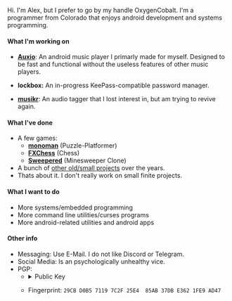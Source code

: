 Hi. I'm Alex, but I prefer to go by my handle OxygenCobalt. I'm a programmer from Colorado that enjoys android development and systems programming.

#### What I'm working on

- [**Auxio**](https://github.com/OxygenCobalt/Auxio): An android music player I primarly made for myself. Designed to be
fast and functional without the useless features of other music players.

- **lockbox:** An in-progress KeePass-compatible password manager.

- [**musikr**](https://github.com/OxygenCobalt/musikr): An audio tagger that I lost interest in, but am trying to revive again.

#### What I've done

- A few games:
  - [**monoman**](https://github.com/OxygenCobalt/monoman) (Puzzle-Platformer)
  - [**FXChess**](https://github.com/OxygenCobalt/FXChess) (Chess)
  - [**Sweepered**](https://github.com/OxygenCobalt/Sweepered) (Minesweeper Clone)
- A bunch of [other old/small projects](https://github.com/OxygenCobalt/Project-Archive) over the years.
- Thats about it. I don't really work on small finite projects.

#### What I want to do

- More systems/embedded programming
- More command line utilities/curses programs
- More android-related utilities and android apps

#### Other info

- Messaging: Use E-Mail. I do not like Discord or Telegram.   
- Social Media: Is an psychologically unhealthy vice.
- PGP:
    - <details><summary>Public Key</summary>
      <p>

      ```
      -----BEGIN PGP PUBLIC KEY BLOCK-----

      mQINBF/bxHYBEAC7Ob7IzdlKJwQVeHANrFSUz2Nf3G7TL4wOEh/swXtKejRU4Nfk
      2S6dNNh0JqibTGJfsbxPb8zYdC0A/TnoelzGiAJiqnxzThiOWIwtP9p162lf6BRa
      w81vMk93AKJ2CJR3w4CDAkbjLZb3fcjpbmTjNv8CwHz03XyUT5s+0szJeg6KfYKG
      8al2fSELHKJ8bPhjpKhrgxN+QPCBPGMz2sk53OSQ3tuWeBh3nzup0+I0tSQnphqE
      MAkpG+/5T68NHbR3igildd6FmBulGAVA89woi5QoEosD5ysfzJc3C//zoE3L1qTa
      c5atERmOZaVUhmybGVWcSlBydR6KzrHhaRRI8me9b8CFoFTtaHkXBNNvF4x2zTc9
      kg1oqV0yA2D+S8/8nVkuoA6arWjanvHNb2RcFUnv2yGpLvag0XS6UznyUUXpAvm3
      jdMPs6QLKeHnIGjq9hlhDH7DMBhcfbpYWEgbO0aAYkC+n8Ie2796SAfVNpiDfAHo
      6LpjrKYfO6Yoe71+t22ZYJuSQO+kQEHDaalM+ncQm1jQHq2Ssl/PC2bJH8zyqsSP
      TIQAi8cqM0utsVs7GBO8mG64YAawZRfnEuYVLHWn+OK6oolQllvtOcwUDr1EgoX/
      oibCct8nUkbr2OhyuVxAKgwEwrZchoV1g/u5a3RyWmwpRVOg2Lo3UN0yUwARAQAB
      tDRBbGV4YW5kZXIgQ2FwZWhhcnQgKE94eWdlbkNvYmFsdCkgPGFsZXhAb3h5Y2Js
      dC5vcmc+iQJRBBMBCAA7AhsDBQsJCAcCBhUKCQgLAgQWAgMBAh4BAheAFiEEKcvQ
      tXEZfC8l5IWrN9vjYh/prUcFAmL4LQUCGQEACgkQN9vjYh/prUeAAA/8DbWlL3sH
      Fc/Ff40t+4RLSEJkMzrKHvlLHQJcfsOvwLG+1wnC+VGOSCL5XT4pcckiBJ8Ra52W
      xQc8jsCKngXyGcpYcG040zAS6x/IRviFrpyW0t3mPMBHI+3oAtwF1o2SIgyP5r04
      Y6Kw3smwA7ji1d7PCZ3C+Isgg2WB+mNxx1aAG+O41Kz7Oc+fLWVNg6J4apw5RBAE
      wyW3SU8iKA0HbzO9JqwxDowY+ehvVQHN1jKKNwD6LHAjYT7/UKfUjRJoBHGZUYa6
      ciJ0y/qx6p8N4aVyudXJeSYO/beqlbU8bKb/jv809ngqzmay76A3NTKqHbT5+DK1
      RpOpNtvJWDhTFuXNaTsdVJpDtgI5mxjjxsMS1Fy+MbP+eFa2mqTdl6p3DBx9RrB0
      8pTad8B9XBDgIvglmFKlmlz4xr6vt417OLqDLVDxSVfv8IO/MC/FSxpWOUXC1O2M
      71yKhShpSp++2d7Rhqzp4ElgyY6WTwWOLxnI/F22CdmwVzFnTDnj9NlNXYm3ZzJQ
      me998cvq09WE6K48gEo6pks6Hl+TffAWfTOhpcoWKmY7xnOI1o33KAoxN4nskpfT
      S2f1H+PHNGOKcNuJW/Ru2sAoojln3I2Ztge+rvFvZGySVyj9uoorsSM4Q3L6/k7t
      Obl+j8KZQHTqhgE0BQKHzWGm/ZvJvOPi8Lu0REFsZXhhbmRlciBDYXBlaGFydCAo
      T3h5Z2VuQ29iYWx0LCBPbGQgRW1haWwpIDxveHljYmx0QGFic3RyYWN0ci5uZXQ+
      iQJOBBMBCAA4FiEEKcvQtXEZfC8l5IWrN9vjYh/prUcFAmL5BroCGwMFCwkIBwIG
      FQoJCAsCBBYCAwECHgECF4AACgkQN9vjYh/prUfPDBAAupIIkwYEPiEDieMQd8Iy
      Om1GipF0EiaexYaLsEFq9RwJB225So0H4re29CgKUxAFVJ+cS2k5iC7ex0IhmSZb
      w4Ygiu2Ne/7xlu7QZa0kPIvJpvWZ9zfWa6yYn6LkgjuMySnPf5L3hDpDVQu3B4Sq
      udhCML0ddRcyunq+MpPXLP0JrAsgllLHIGuyDriy2otDPqNx6rUg5e97GkWlDcsn
      /IBDW6hRGEhFMjqwmuFXfTqooXgLnvyYZDVxBa0Yp07vU6oWeV08obtPJUyfF8Q5
      y9WkoTom2eosVbulgUoeh/JyjS0phA9dkJxDc8up34cIigXwPAnN3pLFlDO+pcHP
      HT7pVXlVH5DJFS+3mD8TFa897md23ZN9PpqnpAVjmRfXqF+li0SCN1vPljleavbE
      YE0CKX6w2g436ZZn/bEKu9bCDByvFmM34QuZJpLZFBh5dIhdzJ3IrNQPGjOpMQua
      5ZXL9gUyjeOrBZwu4HHbui3xR0bSZp6fARMX5w/6Ff4Aido+7wgy48gL61/Xck3R
      hcqZ59Cm/6jqQwqvw5iOUhNBL3ImDmbF/B8EeSFI0IS+1n/3Xh0LGwwShCXTz+3d
      kmldAScYA27i/ir++/OOYf88A6zE5q07Z5RChf25hgyQY2ZHdOgpjm9xowPXzUgM
      L/3KqOOAzSlkKZdpUJOoYpe5Ag0EX9vEdgEQAJ5YBVfDRGCcMM+yQTk/0V3EJS94
      IVZazNBnXU1VavKNuC11YsspxyQvwpuoFnYqwNgv7RKjrH+t8N5U0wf2ledktQ/2
      gFTxrce26/I7HqlsY7MZk1UL0ZX5vMdiJylAYnIfW4D5dKInCyqOy6sMyc5L/shr
      /fNpnnLIXPAs0v83elucSVqc5e8n1bMD2Z5GfP3iNELNPF/j0f/o4joW4jWixQX3
      ua3WdkmupWaF/TjiYxJkJFk72wUsaAeeZ2M3uo0udt2UndQk43QUS2HuYFR7RLB1
      1kN1w66D9ZDW5IWY3vB/0BuSzNmeDC9cuOS3dVt7cVt0dDUR8vI356+1DPa3pK8e
      TZxIK2gnjrcz13OCzIOxaGF6fqMIBlunaxzJ0+5mJOkHpUZ/HdhvMc7Dw1B74vdX
      SGnScBsavlVJtUmhisShqZl7tsSEFVC9Xl5GOjgQWeOXWR2XPw6xb50JlmQZWY+g
      GaIwvpQi6/VVUctce6bImaCUFmKJ1x8BEWOQR3uijuB5wcqRHiLZfq7NIJwmu2Jk
      XM1s6KHNhoy7QrnyrfZka2ACneOCrtpw+CCv1QXzqK4agrLvmz6gEn+3WkspyvhP
      HxJ3Jjkw+eO/NUyw+/yO60K4px1gEE1PN3LDrffYwVXbWw6/+WdasabUBm6EXbhr
      ujCiCCBbxTjPsg5tABEBAAGJAjYEGAEIACAWIQQpy9C1cRl8LyXkhas32+NiH+mt
      RwUCX9vEdgIbDAAKCRA32+NiH+mtR0XFD/0eLpcIKfly4hpGH58N6qzN4mfnwmDT
      K960EEgUYCl/BdmaIzkSWgHR37xa+JDM9KpETZMdskD/vD4M8BqYz918O7VG5as7
      BcBrVT+dZ+3DlbA2YXCryk7vbPGAYQ6JpXSoQYEVAiOvr08SPldarvLGntajuBDt
      Of1UEtJ4RaL+f/W+ev9GGNGcG5nm1TuoczE4mz12PIirs9dy5NDv9BYEOE6TmU18
      0GRabyaJFndFtQCTby65/8nG2fe5QkEScObb109mGTH2Kl6HZRca8ZPOBA8kaBwG
      DOpTv/nlL2b6KSS7QstEfyrdBdWpDO7SAJwwreXaKM4sS6NMGPvIY2Z+zRpQgyoN
      DRFNOwHVCiAiHgsL69Mimy77k7YnHqcldW6E0pRCcRH5Do3s3mE/miVk9G9KekjG
      1WGgTQVIj+oEzwCQ0qmSgAG/MZFv55Atq6rRGUHX448qApBklQBb+xvUIJf6kCj2
      WmHyNLUP2fiaZj2H9nM/i1394NLoHcL+xXaZZMFpItASpT0JdvP1e7rqiC2zNJCQ
      kHJGPqZ93WlDgYFheY0aS5EWkH9Lill8RmWvXJBI8q81H04clUZ0LM6uV6kraaLr
      t/27FE/V6vmKe1H7eLQODASuElojo9xeeK9P1MOa2x9kM41w4zBY9pj727lZvUZy
      Zilq+N/AvTHuHg==
      =h+Gr
      -----END PGP PUBLIC KEY BLOCK-----
      ```
      </p>
      </details>
    - Fingerprint: `29CB D0B5 7119 7C2F 25E4  85AB 37DB E362 1FE9 AD47`
